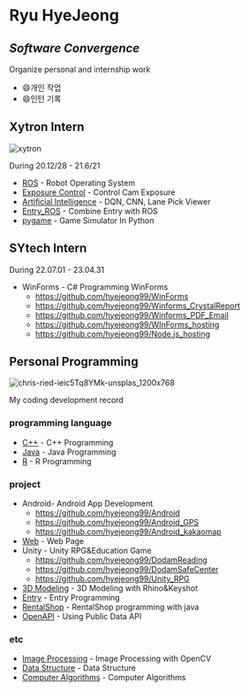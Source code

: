 # Ryu HyeJeong
## _Software Convergence_
Organize personal and internship work

- 😄개인 작업
- 😄인턴 기록

## Xytron Intern
![xytron](https://user-images.githubusercontent.com/59854960/113247737-8cfe0580-92f6-11eb-9aea-915ef09436c5.jpg)

During 20.12/28 - 21.6/21

- [ROS](https://github.com/hyejeong99/ROS) - Robot Operating System
- [Exposure Control](https://github.com/hyejeong99/cotrol_exposure) - Control Cam Exposure
- [Artificial Intelligence](https://github.com/hyejeong99/Python_AI) - DQN, CNN, Lane Pick Viewer
- [Entry_ROS](https://github.com/hyejeong99/Entry_ROS) - Combine Entry with ROS
- [pygame](https://github.com/hyejeong99/Python_pygame) - Game Simulator In Python

## SYtech Intern

During 22.07.01 - 23.04.31

- WinForms - C# Programming WinForms
  - https://github.com/hyejeong99/WinForms
  - https://github.com/hyejeong99/Winforms_CrystalReport
  - https://github.com/hyejeong99/Winforms_PDF_Email
  - https://github.com/hyejeong99/WInForms_hosting
  - https://github.com/hyejeong99/Node.js_hosting


## Personal Programming
![chris-ried-ieic5Tq8YMk-unsplas_1200x768](https://user-images.githubusercontent.com/59854960/113247722-87a0bb00-92f6-11eb-99de-2949ef3f6c83.jpg)

My coding development record

### programming language
- [C++](https://github.com/hyejeong99/C) - C++ Programming
- [Java](https://github.com/hyejeong99/Java) - Java Programming
- [R](https://github.com/hyejeong99/R) - R Programming

### project

- Android- Android App Development
  - https://github.com/hyejeong99/Android
  - https://github.com/hyejeong99/Android_GPS
  - https://github.com/hyejeong99/Android_kakaomap
- [Web](https://github.com/hyejeong99/Web) - Web Page 
- Unity - Unity RPG&Education Game
  - https://github.com/hyejeong99/DodamReading
  - https://github.com/hyejeong99/DodamSafeCenter
  - https://github.com/hyejeong99/Unity_RPG
- [3D Modeling](https://github.com/hyejeong99/3DModeling) - 3D Modeling with Rhino&Keyshot
- [Entry](https://github.com/hyejeong99/Entry) - Entry Programming
- [RentalShop](https://github.com/hyejeong99/RentalShop) - RentalShop programming with java
- [OpenAPI](https://github.com/hyejeong99/OpenAPI) - Using Public Data API

### etc

- [Image Processing](https://github.com/hyejeong99/C_ImageProcessing) - Image Processing with OpenCV
- [Data Structure](https://github.com/hyejeong99/C_DataStructure) - Data Structure
- [Computer Algorithms](https://github.com/hyejeong99/C_Algorithms) - Computer Algorithms

